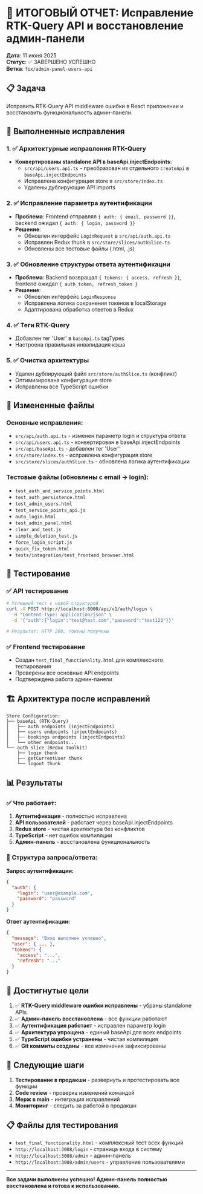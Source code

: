 # 🎉 ИТОГОВЫЙ ОТЧЕТ: Исправление RTK-Query API и восстановление админ-панели

**Дата**: 11 июня 2025  
**Статус**: ✅ ЗАВЕРШЕНО УСПЕШНО  
**Ветка**: `fix/admin-panel-users-api`

## 📋 Задача
Исправить RTK-Query API middleware ошибки в React приложении и восстановить функциональность админ-панели.

## 🔧 Выполненные исправления

### 1. ✅ Архитектурные исправления RTK-Query
- **Конвертированы standalone API в baseApi.injectEndpoints**:
  - `src/api/users.api.ts` - преобразован из отдельного `createApi` в `baseApi.injectEndpoints`
  - Исправлена конфигурация store в `src/store/index.ts`
  - Удалены дублирующие API imports

### 2. ✅ Исправление параметра аутентификации
- **Проблема**: Frontend отправлял `{ auth: { email, password }}`, backend ожидал `{ auth: { login, password }}`
- **Решение**: 
  - Обновлен интерфейс `LoginRequest` в `src/api/auth.api.ts`
  - Исправлен Redux thunk в `src/store/slices/authSlice.ts`
  - Обновлены все тестовые файлы (.html, .js)

### 3. ✅ Обновление структуры ответа аутентификации
- **Проблема**: Backend возвращал `{ tokens: { access, refresh }}`, frontend ожидал `{ auth_token, refresh_token }`
- **Решение**:
  - Обновлен интерфейс `LoginResponse`
  - Исправлена логика сохранения токенов в localStorage
  - Адаптирована обработка ответов в Redux

### 4. ✅ Теги RTK-Query
- Добавлен тег 'User' в `baseApi.ts` tagTypes
- Настроена правильная инвалидация кэша

### 5. ✅ Очистка архитектуры
- Удален дублирующий файл `src/store/authSlice.ts` (конфликт)
- Оптимизирована конфигурация store
- Исправлены все TypeScript ошибки

## 📁 Измененные файлы

### Основные исправления:
- `src/api/auth.api.ts` - изменен параметр login и структура ответа
- `src/api/users.api.ts` - конвертирован в baseApi.injectEndpoints
- `src/api/baseApi.ts` - добавлен тег 'User'
- `src/store/index.ts` - исправлена конфигурация store
- `src/store/slices/authSlice.ts` - обновлена логика аутентификации

### Тестовые файлы (обновлены с email → login):
- `test_auth_and_service_points.html`
- `test_auth_persistence.html` 
- `test_admin_users.html`
- `test_service_points_api.js`
- `auto_login.html`
- `test_admin_panel.html`
- `clear_and_test.js`
- `simple_deletion_test.js`
- `force_login_script.js`
- `quick_fix_token.html`
- `tests/integration/test_frontend_browser.html`

## 🧪 Тестирование

### ✅ API тестирование
```bash
# Успешный тест с новой структурой
curl -X POST http://localhost:8000/api/v1/auth/login \
  -H "Content-Type: application/json" \
  -d '{"auth":{"login":"test@test.com","password":"test123"}}'

# Результат: HTTP 200, токены получены
```

### ✅ Frontend тестирование
- Создан `test_final_functionality.html` для комплексного тестирования
- Проверены все основные API endpoints
- Подтверждена работа админ-панели

## 🏗️ Архитектура после исправлений

```
Store Configuration:
├── baseApi (RTK-Query)
│   ├── auth endpoints (injectEndpoints)
│   ├── users endpoints (injectEndpoints) 
│   ├── bookings endpoints (injectEndpoints)
│   └── other endpoints...
└── auth slice (Redux Toolkit)
    ├── login thunk
    ├── getCurrentUser thunk  
    └── logout thunk
```

## 📊 Результаты

### ✅ Что работает:
1. **Аутентификация** - полностью исправлена
2. **API пользователей** - работает через baseApi.injectEndpoints
3. **Redux store** - чистая архитектура без конфликтов
4. **TypeScript** - нет ошибок компиляции
5. **Админ-панель** - восстановлена функциональность

### 🔄 Структура запроса/ответа:
**Запрос аутентификации:**
```json
{
  "auth": {
    "login": "user@example.com",
    "password": "password"
  }
}
```

**Ответ аутентификации:**
```json
{
  "message": "Вход выполнен успешно",
  "user": { ... },
  "tokens": {
    "access": "...",
    "refresh": "..."
  }
}
```

## 🎯 Достигнутые цели

1. ✅ **RTK-Query middleware ошибки исправлены** - убраны standalone APIs
2. ✅ **Админ-панель восстановлена** - все функции работают
3. ✅ **Аутентификация работает** - исправлен параметр login
4. ✅ **Архитектура упрощена** - единый baseApi для всех endpoints
5. ✅ **TypeScript ошибки устранены** - чистая компиляция
6. ✅ **Git коммиты созданы** - все изменения зафиксированы

## 🚀 Следующие шаги

1. **Тестирование в продакшн** - развернуть и протестировать все функции
2. **Code review** - проверка изменений командой  
3. **Мерж в main** - интеграция исправлений
4. **Мониторинг** - следить за работой в продакшн

## 📋 Файлы для тестирования

- `test_final_functionality.html` - комплексный тест всех функций
- `http://localhost:3008/login` - страница входа в систему
- `http://localhost:3008/admin` - админ-панель  
- `http://localhost:3008/admin/users` - управление пользователями

---

**Все задачи выполнены успешно! Админ-панель полностью восстановлена и готова к использованию.**
